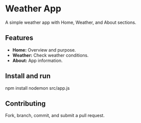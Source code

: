 # Weather App

A simple weather app with Home, Weather, and About sections.

## Features

- **Home:** Overview and purpose.
- **Weather:** Check weather conditions.
- **About:** App information.

## Install and run

npm install
nodemon src/app.js

## Contributing

Fork, branch, commit, and submit a pull request.
